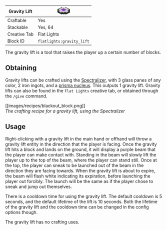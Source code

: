| Gravity Lift | <img src="images/misc/gravity_lift.png" width="40" alt=""/> |
|--------------|-------------------------------------------------------------|
| Craftable    | Yes                                                         |
| Stackable    | Yes, 64                                                     |
| Creative Tab | Flat Lights                                                 |
| Block ID     | `flatlights:gravity_lift`                                   |

The gravity lift is a tool that raises the player up a certain number of blocks.

## Obtaining
Gravity lifts can be crafted using the [Spectralizer](Spectralizer), with 3 glass panes of any color, 2 iron ingots, and a [prisma nucleus](Prisma-Nucleus). This outputs 1 gravity lift. Gravity lifts can also be found in the `Flat Lights` creative tab, or obtained through the `/give` command.

[[images/recipes/blackout_block.png]]  
*The crafting recipe for a gravity lift, using the Spectralizer*

## Usage
Right-clicking with a gravity lift in the main hand or offhand will throw a gravity lift entity in the direction that the player is facing. Once the gravity lift hits a block and lands on the ground, it will display a purple beam that the player can make contact with. Standing in the beam will slowly lift the player up to the top of the beam, where the player can stand still. Once at the top, the player can sneak to be launched out of the beam in the direction they are facing towards. When the gravity lift is about to expire, the beam will flash white indicating its expiration, before launching the player out forcibly. The launch will be the same as if the player chose to sneak and jump out themselves.

There is a cooldown time for using the gravity lift. The default cooldown is 5 seconds, and the default lifetime of the lift is 10 seconds. Both the lifetime of the gravity lift and the cooldown time can be changed in the config options though.

The gravity lift has no crafting uses.